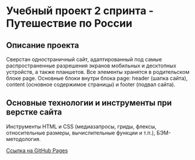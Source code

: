 # Учебный проект 2 спринта - Путешествие по России

## Описание проекта
Сверстан одностраничный сайт, адаптированный под самые распространенные разрешения экранов мобильных и десктопных устройств, а также планшетов. Все элементы хранятся в родительском блоке page. Основные блоки внутри блока page: header (шапка сайта), content (основное содержимое страницы) и footer (подвал сайта).

## Основные технологии и инструменты при верстке сайта
Инструменты HTML и CSS (медиазапросы, гриды, флексы, относительные размеры, вычислительные функции и т.п.), БЭМ-методология.

[Ссылка на GitHub Pages](https://sskavysh.github.io/russian-travel/)
